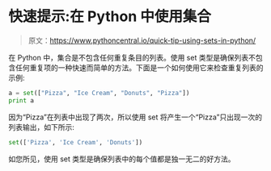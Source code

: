 # 快速提示:在 Python 中使用集合

> 原文：<https://www.pythoncentral.io/quick-tip-using-sets-in-python/>

在 Python 中，集合是不包含任何重复条目的列表。使用 set 类型是确保列表不包含任何重复项的一种快速而简单的方法。下面是一个如何使用它来检查重复列表的示例:

```py
a = set(["Pizza", "Ice Cream", "Donuts", "Pizza"])
print a
```

因为“Pizza”在列表中出现了两次，所以使用 set 将产生一个“Pizza”只出现一次的列表输出，如下所示:

```py
set(['Pizza', 'Ice Cream', 'Donuts'])
```

如您所见，使用 set 类型是确保列表中的每个值都是独一无二的好方法。